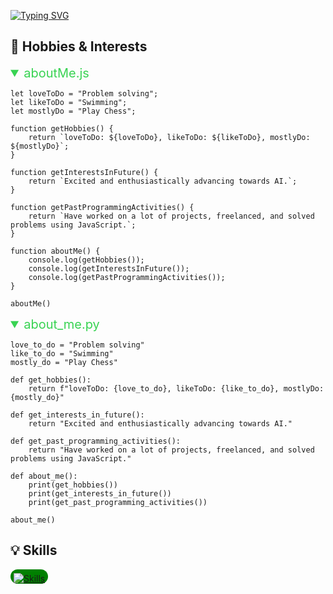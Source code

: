
<a href="https://git.io/typing-svg"><img src="https://readme-typing-svg.demolab.com?font=Fira+Code&weight=200&duration=3000&color=DFF713&center=true&vCenter=true&width=435&lines=Awais+Zahid;Full+Stack+Engineer" alt="Typing SVG" /></a>

## 🧩 **Hobbies & Interests**

<details open>
<summary style="font-size:20px;color:#39d353">aboutMe.js</summary>

```
let loveToDo = "Problem solving";
let likeToDo = "Swimming";
let mostlyDo = "Play Chess";

function getHobbies() {
    return `loveToDo: ${loveToDo}, likeToDo: ${likeToDo}, mostlyDo: ${mostlyDo}`;
}

function getInterestsInFuture() {
    return `Excited and enthusiastically advancing towards AI.`;
}

function getPastProgrammingActivities() {
    return `Have worked on a lot of projects, freelanced, and solved problems using JavaScript.`;
}

function aboutMe() {
    console.log(getHobbies());
    console.log(getInterestsInFuture());
    console.log(getPastProgrammingActivities());
}

aboutMe()
```
</details>

<details open>
<summary style="font-size:20px;color:#39d353">about_me.py</summary>

```
love_to_do = "Problem solving"
like_to_do = "Swimming"
mostly_do = "Play Chess"

def get_hobbies():
    return f"loveToDo: {love_to_do}, likeToDo: {like_to_do}, mostlyDo: {mostly_do}"

def get_interests_in_future():
    return "Excited and enthusiastically advancing towards AI."

def get_past_programming_activities():
    return "Have worked on a lot of projects, freelanced, and solved problems using JavaScript."

def about_me():
    print(get_hobbies())
    print(get_interests_in_future())
    print(get_past_programming_activities())

about_me()

```

</details>

## 💡 **Skills**
<div style="background:green; padding:6px 5px 0px 5px; border-radius:15px; display:block; width:max-content;">
  <a href="https://skillicons.dev">
    <img src="https://skillicons.dev/icons?i=vim,js,py,html,css,nodejs,react,express,jest,electron,github,git,mongodb,mysql,postgres,redis,bootstrap,docker,ts,jquery,graphql,redux,linux,bash,vscode,notion" alt="Skills" />
  </a>
</div>
